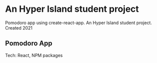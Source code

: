 # An Hyper Island student project

Pomodoro app using create-react-app. An Hyper Island student project. Created 2021

## Pomodoro App

Tech: React, NPM packages
